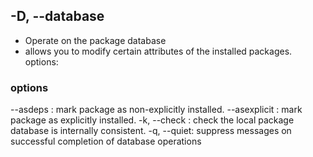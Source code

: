 ## -D, --database
- Operate on the package database
- allows you to modify certain attributes of the installed packages.
options:

### options
--asdeps <package> : mark package as non-explicitly installed.
--asexplicit <package> : mark package as explicitly installed.
-k, --check : check the local package database is internally consistent.
-q, --quiet: suppress messages on successful completion of database operations
